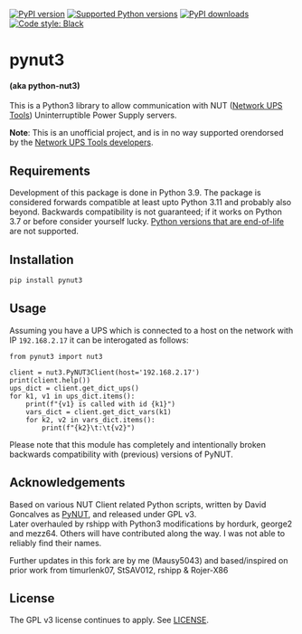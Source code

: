 [![PyPI version](https://img.shields.io/pypi/v/pynut3.svg?logo=pypi&logoColor=FFE873)](https://pypi.org/project/pynut3)
[![Supported Python versions](https://img.shields.io/pypi/pyversions/pynut3.svg?logo=python&logoColor=FFE873)](https://pypi.org/project/pynut3)
[![PyPI downloads](https://img.shields.io/pypi/dm/pynut3.svg)](https://pypistats.org/packages/pynut3)
[![Code style: Black](https://img.shields.io/badge/code%20style-Black-000000.svg)](https://github.com/psf/black)

# pynut3

#### (aka python-nut3)

This is a Python3 library to allow communication with NUT ([Network UPS Tools](http://www.networkupstools.org/))
Uninterruptible Power Supply servers.

**Note**: This is an unofficial project, and is in no way supported orendorsed by 
the [Network UPS Tools developers](https://github.com/networkupstools).

## Requirements

Development of this package is done in Python 3.9. The package is considered forwards compatible
at least upto Python 3.11 and probably also beyond. Backwards compatibility is not guaranteed; if
it works on Python 3.7 or before consider yourself lucky.
[Python versions that are end-of-life](https://devguide.python.org/versions/) are not supported.

## Installation

```bash
pip install pynut3
```

## Usage

Assuming you have a UPS which is connected to a host on the network with IP `192.168.2.17` it can
be interogated as follows:

```python3
from pynut3 import nut3

client = nut3.PyNUT3Client(host='192.168.2.17')
print(client.help())
ups_dict = client.get_dict_ups()
for k1, v1 in ups_dict.items():
    print(f"{v1} is called with id {k1}")
    vars_dict = client.get_dict_vars(k1)
    for k2, v2 in vars_dict.items():
        print(f"{k2}\t:\t{v2}")
```

Please note that this module has completely and intentionally broken backwards compatibility
with (previous) versions of PyNUT.

## Acknowledgements

Based on various NUT Client related Python scripts, written by David Goncalves
as [PyNUT](https://github.com/networkupstools/nut/tree/master/scripts/python), and released under GPL v3.   
Later overhauled by rshipp with Python3 modifications by hordurk, george2 and mezz64.
Others will have contributed along the way. I was not able to reliably find their names.

Further updates in this fork are by me (Mausy5043) and based/inspired on prior work from
timurlenk07, StSAV012, rshipp & Rojer-X86

## License

The GPL v3 license continues to apply. See [LICENSE](LICENSE).
